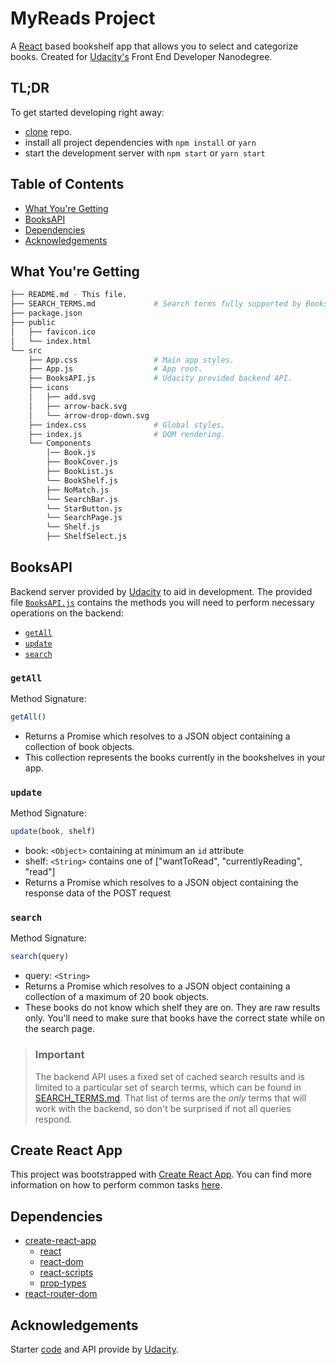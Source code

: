 # MyReads Project

A [React](https://reactjs.org) based bookshelf app that allows you to select and categorize books. Created for [Udacity's](https://www.udacity.com) Front End Developer Nanodegree.

## TL;DR

To get started developing right away:

* [clone](git@github.com:mohamedragaey/reactnd-project-myreads-starter.git) repo.
* install all project dependencies with `npm install` or `yarn`
* start the development server with `npm start` or `yarn start`

## Table of Contents

- [What You're Getting](#what-you're-getting)
- [BooksAPI](#booksapi) 
- [Dependencies](#dependencies) 
- [Acknowledgements](#acknowledgements)

## What You're Getting
```bash
├── README.md - This file.
├── SEARCH_TERMS.md             # Search terms fully supported by BooksAPI.
├── package.json
├── public
│   ├── favicon.ico
│   └── index.html
└── src
    ├── App.css                 # Main app styles.
    ├── App.js                  # App root.
    ├── BooksAPI.js             # Udacity provided backend API.
    ├── icons 
    │   ├── add.svg
    │   ├── arrow-back.svg
    │   └── arrow-drop-down.svg
    ├── index.css               # Global styles.
    ├── index.js                # DOM rendering.
    └── Components 
        │── Book.js       
        ├── BookCover.js  
        ├── BookList.js   
        └── BookShelf.js  
        ├── NoMatch.js    
        └── SearchBar.js  
        └── StarButton.js 
        └── SearchPage.js 
        └── Shelf.js      
        ├── ShelfSelect.js
```

## BooksAPI

Backend server provided by [Udacity](https://www.udacity.com) to aid in development. The provided file [`BooksAPI.js`](src/BooksAPI.js) contains the methods you will need to perform necessary operations on the backend:

* [`getAll`](#getall)
* [`update`](#update)
* [`search`](#search)

### `getAll`

Method Signature:

```js
getAll()
```

* Returns a Promise which resolves to a JSON object containing a collection of book objects.
* This collection represents the books currently in the bookshelves in your app.

### `update`

Method Signature:

```js
update(book, shelf)
```

* book: `<Object>` containing at minimum an `id` attribute
* shelf: `<String>` contains one of ["wantToRead", "currentlyReading", "read"]  
* Returns a Promise which resolves to a JSON object containing the response data of the POST request

### `search`

Method Signature:

```js
search(query)
```

* query: `<String>`
* Returns a Promise which resolves to a JSON object containing a collection of a maximum of 20 book objects.
* These books do not know which shelf they are on. They are raw results only. You'll need to make sure that books have the correct state while on the search page.

> ### Important
> The backend API uses a fixed set of cached search results and is limited to a particular set of search terms, which can be found in [SEARCH_TERMS.md](SEARCH_TERMS.md). That list of terms are the _only_ terms that will work with the backend, so don't be surprised if not all queries respond.

## Create React App

This project was bootstrapped with [Create React App](https://github.com/facebookincubator/create-react-app). You can find more information on how to perform common tasks [here](https://github.com/facebookincubator/create-react-app/blob/master/packages/react-scripts/template/README.md).

## Dependencies
- [create-react-app](https://github.com/facebook/create-react-app)
    - [react](https://github.com/facebook/react/)
    - [react-dom](https://www.npmjs.com/package/react-dom)
    - [react-scripts](https://www.npmjs.com/package/react-scripts)
    - [prop-types](https://www.npmjs.com/package/prop-types)
- [react-router-dom](https://www.npmjs.com/package/react-router-dom)

## Acknowledgements
Starter [code](https://github.com/udacity/reactnd-project-myreads-starter) and API provide by [Udacity](https://www.udacity.com).
